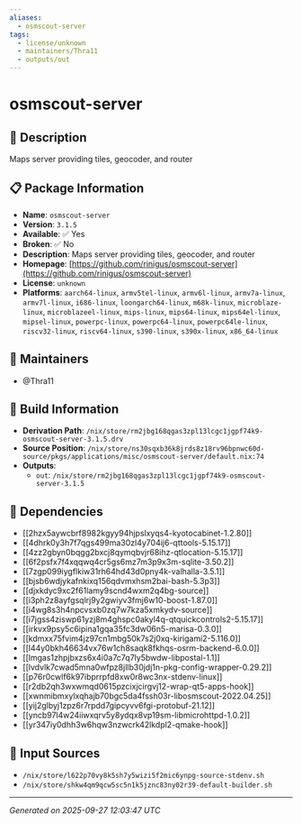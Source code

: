 ```yaml
---
aliases:
  - osmscout-server
tags:
  - license/unknown
  - maintainers/Thra11
  - outputs/out
---
```


# osmscout-server

## 📝 Description

Maps server providing tiles, geocoder, and router

## 📋 Package Information

- **Name**: `osmscout-server`
- **Version**: `3.1.5`
- **Available**: ✅ Yes
- **Broken**: ✅ No
- **Description**: Maps server providing tiles, geocoder, and router
- **Homepage**: [https://github.com/rinigus/osmscout-server](https://github.com/rinigus/osmscout-server)
- **License**: `unknown`
- **Platforms**: `aarch64-linux`, `armv5tel-linux`, `armv6l-linux`, `armv7a-linux`, `armv7l-linux`, `i686-linux`, `loongarch64-linux`, `m68k-linux`, `microblaze-linux`, `microblazeel-linux`, `mips-linux`, `mips64-linux`, `mips64el-linux`, `mipsel-linux`, `powerpc-linux`, `powerpc64-linux`, `powerpc64le-linux`, `riscv32-linux`, `riscv64-linux`, `s390-linux`, `s390x-linux`, `x86_64-linux`
## 👥 Maintainers

- @Thra11


## 🔧 Build Information

- **Derivation Path**: `/nix/store/rm2jbg168qgas3zpl13lcgc1jgpf74k9-osmscout-server-3.1.5.drv`
- **Source Position**: `/nix/store/ns30sqxb36k8jrds8z18rv96bpnwc60d-source/pkgs/applications/misc/osmscout-server/default.nix:74`
- **Outputs**:
  - `out`:  `/nix/store/rm2jbg168qgas3zpl13lcgc1jgpf74k9-osmscout-server-3.1.5`

## 🔗 Dependencies

- [[2hzx5aywcbrf8982kgyy94hjpslxyqs4-kyotocabinet-1.2.80]]
- [[4dhrk0y3h7f7qgs499ma30zl4y704ij6-qttools-5.15.17]]
- [[4zz2gbyn0bqgg2bxcj8qymqbvjr68ihz-qtlocation-5.15.17]]
- [[6f2psfx7f4xqqwq4cr5gs6mz7m3p9x3m-sqlite-3.50.2]]
- [[7zgp099iygflkiw31rh64hd43d0pny4k-valhalla-3.5.1]]
- [[bjsb6wdjykafnkixq156qdvmxhsm2bai-bash-5.3p3]]
- [[djxkdyc9xc2f61lamy9scnd4wxm2q4bg-source]]
- [[i3ph2z8ayfgsqlrj9y2gwiyv3fmj6w10-boost-1.87.0]]
- [[i4wg8s3h4npcvsxb0zq7w7kza5xmkydv-source]]
- [[i7jgss4ziswp61yzj8m4ghspc0akyl4q-qtquickcontrols2-5.15.17]]
- [[irkvx9psy5c6ipina1gqa35fc3dw06n5-marisa-0.3.0]]
- [[kdmxx75fvim4jz97cn1mbg50k7s2j0xq-kirigami2-5.116.0]]
- [[l44y0bkh46634vx76w1ch8saqk8fkhqs-osrm-backend-6.0.0]]
- [[lmgas1zhpjbxzs6x4i0a7c7q7ly5bwdw-libpostal-1.1]]
- [[lvdvlk7cwad5mna0wfpz8jllb30jdj1n-pkg-config-wrapper-0.29.2]]
- [[p76r0cwlf6k97ibprrpfd8xw0r8wc3nx-stdenv-linux]]
- [[r2db2qh3wxwmqd0615pzcixjcirgvj12-wrap-qt5-apps-hook]]
- [[xwnmibmxylxqhajb70bgc5da4fssh03r-libosmscout-2022.04.25]]
- [[yij2glbyj1zpz6r7rpdd7gipcyvv6fgi-protobuf-21.12]]
- [[yncb97l4w24iiwxqrv5y8ydqx8vp19sm-libmicrohttpd-1.0.2]]
- [[yr347iy0dhh3w6hqw3nzwcrk42lkdpl2-qmake-hook]]

## 📁 Input Sources

- `/nix/store/l622p70vy8k5sh7y5wizi5f2mic6ynpg-source-stdenv.sh`
- `/nix/store/shkw4qm9qcw5sc5n1k5jznc83ny02r39-default-builder.sh`

---
*Generated on 2025-09-27 12:03:47 UTC*
